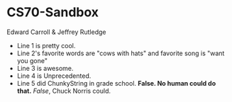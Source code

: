 # CS70-Sandbox
Edward Carroll &amp; Jeffrey Rutledge
* Line 1 is pretty cool.
* Line 2's favorite words are "cows with hats" and favorite song is "want you gone"
* Line 3 is awesome.
* Line 4 is Unprecedented.
* Line 5 did ChunkyString in grade school.  **False. No human could do that.** _False_, Chuck Norris could.
